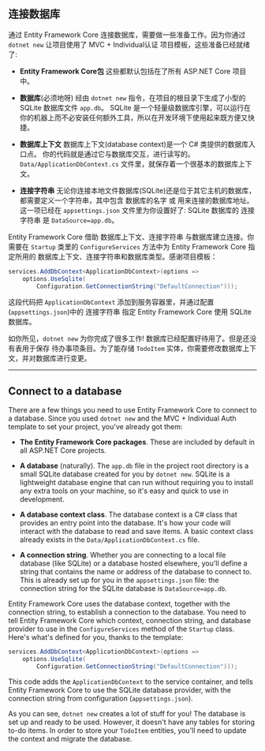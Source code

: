 ## 连接数据库

通过 Entity Framework Core 连接数据库，需要做一些准备工作。因为你通过 `dotnet new` 让项目使用了 MVC + Individual认证 项目模板，这些准备已经就绪了:

* **Entity Framework Core包** 这些都默认包括在了所有 ASP.NET Core 项目中。

* **数据库**(必须地呀) 经由 `dotnet new` 指令，在项目的根目录下生成了小型的 SQLite 数据库文件 `app.db`。 SQLite 是一个轻量级数据库引擎，可以运行在你的机器上而不必安装任何额外工具，所以在开发环境下使用起来既方便又快捷。

* **数据库上下文** 数据库上下文(database context)是一个 C# 类提供的数据库入口点。 你的代码就是通过它与数据库交互，进行读写的。`Data/ApplicationDbContext.cs` 文件里，就保存着一个很基本的数据库上下文。

* **连接字符串** 无论你连接本地文件数据库(SQLite)还是位于其它主机的数据库，都需要定义一个字符串，其中包含 数据库的名字 或 用来连接的数据库地址。 这一项已经在 `appsettings.json` 文件里为你设置好了: SQLite 数据库的 连接字符串 是 `DataSource=app.db`。

Entity Framework Core 借助 数据库上下文、连接字符串 与数据库建立连接。你需要在 `Startup` 类里的 `ConfigureServices` 方法中为 Entity Framework Core 指定所用的 数据库上下文、连接字符串和数据库类型。感谢项目模板：

```csharp
services.AddDbContext<ApplicationDbContext>(options =>
    options.UseSqlite(
        Configuration.GetConnectionString("DefaultConnection")));
```

这段代码把 `ApplicationDbContext` 添加到服务容器里，并通过配置(`appsettings.json`)中的 连接字符串 指定 Entity Framework Core 使用 SQLite 数据库。

如你所见，`dotnet new` 为你完成了很多工作! 数据库已经配置好待用了。但是还没有表用于保存 待办事项条目。为了能存储 `TodoItem` 实体，你需要修改数据库上下文，并对数据库进行变更。

---

## Connect to a database

There are a few things you need to use Entity Framework Core to connect to a database. Since you used `dotnet new` and the MVC + Individual Auth template to set your project, you've already got them:

* **The Entity Framework Core packages**. These are included by default in all ASP.NET Core projects.

* **A database** (naturally). The `app.db` file in the project root directory is a small SQLite database created for you by `dotnet new`. SQLite is a lightweight database engine that can run without requiring you to install any extra tools on your machine, so it's easy and quick to use in development.

* **A database context class**. The database context is a C# class that provides an entry point into the database. It's how your code will interact with the database to read and save items. A basic context class already exists in the `Data/ApplicationDbContext.cs` file.

* **A connection string**. Whether you are connecting to a local file database (like SQLite) or a database hosted elsewhere, you'll define a string that contains the name or address of the database to connect to. This is already set up for you in the `appsettings.json` file: the connection string for the SQLite database is `DataSource=app.db`.

Entity Framework Core uses the database context, together with the connection string, to establish a connection to the database. You need to tell Entity Framework Core which context, connection string, and database provider to use in the `ConfigureServices` method of the `Startup` class. Here's what's defined for you, thanks to the template:

```csharp
services.AddDbContext<ApplicationDbContext>(options =>
    options.UseSqlite(
        Configuration.GetConnectionString("DefaultConnection")));
```

This code adds the `ApplicationDbContext` to the service container, and tells Entity Framework Core to use the SQLite database provider, with the connection string from configuration (`appsettings.json`).

As you can see, `dotnet new` creates a lot of stuff for you! The database is set up and ready to be used. However, it doesn't have any tables for storing to-do items. In order to store your `TodoItem` entities, you'll need to update the context and migrate the database.
